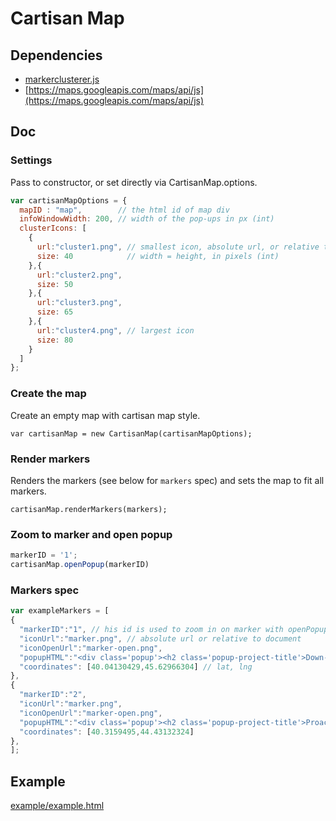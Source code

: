 Cartisan Map
==================================

## Dependencies

- [markerclusterer.js](src/markerclusterer.js)
- [https://maps.googleapis.com/maps/api/js](https://maps.googleapis.com/maps/api/js)

## Doc

### Settings

Pass to constructor, or set directly via CartisanMap.options.

```js
var cartisanMapOptions = {
  mapID : "map",        // the html id of map div
  infoWindowWidth: 200, // width of the pop-ups in px (int)
  clusterIcons: [
    {
      url:"cluster1.png", // smallest icon, absolute url, or relative to document (string)
      size: 40            // width = height, in pixels (int)
    },{
      url:"cluster2.png",
      size: 50
    },{
      url:"cluster3.png",
      size: 65
    },{
      url:"cluster4.png", // largest icon
      size: 80
    }
  ]
};
```

### Create the map
Create an empty map with cartisan map style.

`
var cartisanMap = new CartisanMap(cartisanMapOptions);
`

### Render markers
Renders the markers (see below for `markers` spec) and sets the map to fit all markers.

`
cartisanMap.renderMarkers(markers);
`

### Zoom to marker and open popup
```js
markerID = '1';
cartisanMap.openPopup(markerID)
```

### Markers spec
```js
var exampleMarkers = [
{
  "markerID":"1", // his id is used to zoom in on marker with openPopup(markerID)
  "iconUrl":"marker.png", // absolute url or relative to document
  "iconOpenUrl":"marker-open.png",
  "popupHTML":"<div class='popup'><h2 class='popup-project-title'>Down-sized coherent open system</h2><span class='popup-info-col'><i class='fa fa-industry'></i></span>Telecommunications Equipment<br /><span class='popup-info-col'><i class='fa fa-clock-o'></i> </span>4/26/2010<span class='popup-info-enddate'><i class='fa fa-flag'></i></span>1/3/2035<br /><button class='view-project-button'>View project</button></div>", // the pop html
  "coordinates": [40.04130429,45.62966304] // lat, lng
}, 
{
  "markerID":"2",
  "iconUrl":"marker.png",
  "iconOpenUrl":"marker-open.png",
  "popupHTML":"<div class='popup'><h2 class='popup-project-title'>Proactive bi-directional circuit</h2><span class='popup-info-col'><i class='fa fa-industry'></i></span>n/a<br /><span class='popup-info-col'><i class='fa fa-clock-o'></i> </span>4/8/2016<span class='popup-info-enddate'><i class='fa fa-flag'></i></span>8/17/2027<br /><button class='view-project-button'>View project</button></div>",
  "coordinates": [40.3159495,44.43132324]
},
];
```

## Example
[example/example.html](example/example.html)
